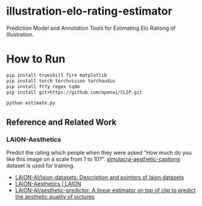 # illustration-elo-rating-estimator
Prediction Model and Annotation Tools for Estimating Elo Rationg of Illustration.

# How to Run
```bash
pip install trueskill fire matplotlib
pip install torch torchvision torchaudio
pip install ftfy regex tqdm
pip install git+https://github.com/openai/CLIP.git

python estimate.py
```

## Reference and Related Work
### LAION-Aesthetics
Predict the rating which people when they were asked “How much do you like this image on a scale from 1 to 10?”.
[simulacra-aesthetic-captions](https://github.com/JD-P/simulacra-aesthetic-captions/tree/main) dataset is used for training.

* [LAION-AI/laion-datasets: Description and pointers of laion datasets](https://github.com/LAION-AI/laion-datasets/tree/main)
* [LAION-Aesthetics | LAION](https://laion.ai/blog/laion-aesthetics/)
* [LAION-AI/aesthetic-predictor: A linear estimator on top of clip to predict the aesthetic quality of pictures](https://github.com/LAION-AI/aesthetic-predictor/tree/main)